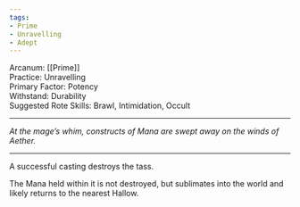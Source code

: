 ```yaml
---
tags:
- Prime
- Unravelling
- Adept
---
```


Arcanum: [[Prime]]\
Practice: Unravelling\
Primary Factor: Potency\
Withstand: Durability\
Suggested Rote Skills: Brawl, Intimidation, Occult

---

_At the mage’s whim, constructs of Mana are swept away on the winds of Aether._

---

A successful casting destroys the tass.

The Mana held within it is not destroyed, but sublimates into the world and likely returns to the nearest Hallow.